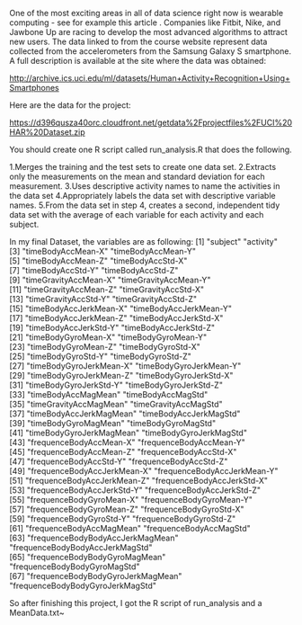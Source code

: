 One of the most exciting areas in all of data science right now is wearable computing - see for example this article . Companies like Fitbit, Nike, and Jawbone Up are racing to develop the most advanced algorithms to attract new users. The data linked to from the course website represent data collected from the accelerometers from the Samsung Galaxy S smartphone. A full description is available at the site where the data was obtained:

http://archive.ics.uci.edu/ml/datasets/Human+Activity+Recognition+Using+Smartphones

Here are the data for the project:

https://d396qusza40orc.cloudfront.net/getdata%2Fprojectfiles%2FUCI%20HAR%20Dataset.zip

You should create one R script called run_analysis.R that does the following.

1.Merges the training and the test sets to create one data set.
2.Extracts only the measurements on the mean and standard deviation for each measurement.
3.Uses descriptive activity names to name the activities in the data set
4.Appropriately labels the data set with descriptive variable names.
5.From the data set in step 4, creates a second, independent tidy data set with the average of each variable for each activity and each subject.

In my final Dataset, the variables are as following:
[1] "subject"                          "activity"                        
 [3] "timeBodyAccMean-X"                "timeBodyAccMean-Y"               
 [5] "timeBodyAccMean-Z"                "timeBodyAccStd-X"                
 [7] "timeBodyAccStd-Y"                 "timeBodyAccStd-Z"                
 [9] "timeGravityAccMean-X"             "timeGravityAccMean-Y"            
[11] "timeGravityAccMean-Z"             "timeGravityAccStd-X"             
[13] "timeGravityAccStd-Y"              "timeGravityAccStd-Z"             
[15] "timeBodyAccJerkMean-X"            "timeBodyAccJerkMean-Y"           
[17] "timeBodyAccJerkMean-Z"            "timeBodyAccJerkStd-X"            
[19] "timeBodyAccJerkStd-Y"             "timeBodyAccJerkStd-Z"            
[21] "timeBodyGyroMean-X"               "timeBodyGyroMean-Y"              
[23] "timeBodyGyroMean-Z"               "timeBodyGyroStd-X"               
[25] "timeBodyGyroStd-Y"                "timeBodyGyroStd-Z"               
[27] "timeBodyGyroJerkMean-X"           "timeBodyGyroJerkMean-Y"          
[29] "timeBodyGyroJerkMean-Z"           "timeBodyGyroJerkStd-X"           
[31] "timeBodyGyroJerkStd-Y"            "timeBodyGyroJerkStd-Z"           
[33] "timeBodyAccMagMean"               "timeBodyAccMagStd"               
[35] "timeGravityAccMagMean"            "timeGravityAccMagStd"            
[37] "timeBodyAccJerkMagMean"           "timeBodyAccJerkMagStd"           
[39] "timeBodyGyroMagMean"              "timeBodyGyroMagStd"              
[41] "timeBodyGyroJerkMagMean"          "timeBodyGyroJerkMagStd"          
[43] "frequenceBodyAccMean-X"           "frequenceBodyAccMean-Y"          
[45] "frequenceBodyAccMean-Z"           "frequenceBodyAccStd-X"           
[47] "frequenceBodyAccStd-Y"            "frequenceBodyAccStd-Z"           
[49] "frequenceBodyAccJerkMean-X"       "frequenceBodyAccJerkMean-Y"      
[51] "frequenceBodyAccJerkMean-Z"       "frequenceBodyAccJerkStd-X"       
[53] "frequenceBodyAccJerkStd-Y"        "frequenceBodyAccJerkStd-Z"       
[55] "frequenceBodyGyroMean-X"          "frequenceBodyGyroMean-Y"         
[57] "frequenceBodyGyroMean-Z"          "frequenceBodyGyroStd-X"          
[59] "frequenceBodyGyroStd-Y"           "frequenceBodyGyroStd-Z"          
[61] "frequenceBodyAccMagMean"          "frequenceBodyAccMagStd"          
[63] "frequenceBodyBodyAccJerkMagMean"  "frequenceBodyBodyAccJerkMagStd"  
[65] "frequenceBodyBodyGyroMagMean"     "frequenceBodyBodyGyroMagStd"     
[67] "frequenceBodyBodyGyroJerkMagMean" "frequenceBodyBodyGyroJerkMagStd" 


So after finishing this project, I got the R script of run_analysis and a MeanData.txt~

